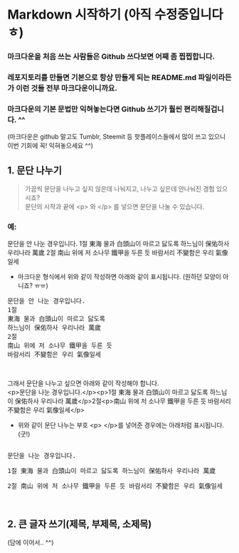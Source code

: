 # Markdown 시작하기 (아직 수정중입니다 ㅎ)

### 마크다운을 처음 쓰는 사람들은 Github 쓰다보면 어째 좀 찝찝합니다.

### 레포지토리를 만들면 기본으로 항상 만들게 되는 README.md 파일이라든가 이런 것들 전부 마크다운이니까요.

### 마크다운의 기본 문법만 익혀놓는다면 Github 쓰기가 훨씬 편리해질겁니다. ^^
(마크다운은 github 말고도 Tumblr, Steemit 등 핫플레이스들에서 많이 쓰고 있으니 이번 기회에 꼭! 익혀놓으세요 ^^)

## 1. 문단 나누기
> 가끔씩 문단을 나누고 싶지 않은데 나눠지고, 나누고 싶은데 안나눠진 경험 있으시죠? <br>
> 문단의 시작과 끝에 \<p> 와 \</p> 를 넣으면 문단을 나눌 수 있습니다. <br>
### 예: <br>
문단을 안 나눈 경우입니다. 
1절
東海 물과 白頭山이 마르고 닳도록
하느님이 保佑하사 우리나라 萬歲
2절
南山 위에 저 소나무 鐵甲을 두른 듯
바람서리 不變함은 우리 氣像일세<br>
- 마크다운 형식에서 위와 같이 작성하면 아래와 같이 표시됩니다. (원하던 모양이 아니죠? ㅠㅠ) <br>
<pre>문단을 안 나눈 경우입니다. 
1절
東海 물과 白頭山이 마르고 닳도록
하느님이 保佑하사 우리나라 萬歲
2절
南山 위에 저 소나무 鐵甲을 두른 듯
바람서리 不變함은 우리 氣像일세</pre> <br>
그래서 문단을 나누고 싶으면 아래와 같이 작성해야 합니다. <br>
\<p>문단을 나눈 경우입니다.\</p>\<p>1절 東海 물과 白頭山이 마르고 닳도록 하느님이 保佑하사 우리나라 萬歲\</p>2절\<p>南山 위에 저 소나무 鐵甲을 두른 듯 바람서리 不變함은 우리 氣像일세\</p> <br>
- 위와 같이 문단 나누는 부호 \<p> \</p>를 넣어준 경우에는 아래처럼 표시됩니다. (굿!) <br>
<pre><p>문단을 나눈 경우입니다.</p><p>1절 東海 물과 白頭山이 마르고 닳도록 하느님이 保佑하사 우리나라 萬歲</p><p>2절 南山 위에 저 소나무 鐵甲을 두른 듯 바람서리 不變함은 우리 氣像일세</p> </pre>

## 2. 큰 글자 쓰기(제목, 부제목, 소제목)
>

(담에 이어서.. ^^)
